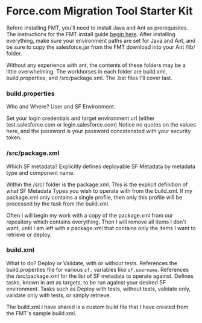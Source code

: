 # Force.com Migration Tool Starter Kit
Before installing FMT, you'll need to install Java and Ant as prerequisites. The instructions for the FMT install guide [begin here](https://developer.salesforce.com/docs/atlas.en-us.daas.meta/daas/forcemigrationtool_container_install.htm). After installing everything, make sure your environment paths are set for Java and Ant, and be sure to copy the salesforce.jar from the FMT download into your Ant /lib/ folder. 

Without any experience with ant, the contents of these folders may be a little overwhelming. The workhorses in each folder are build.xml, build.properties, and /src/package.xml. The .bat files I'll cover last.

### build.properties
Who and Where? User and SF Environment.

Set your login credentials and target environment url (either test.salesforce.com or login.salesforce.com) Notice no quotes on the values here, and the password is your password concatenated with your security token.

### /src/package.xml
Which SF metadata? Explicitly defines deployable SF Metadata by metadata type and component name.

Within the /src/ folder is the package.xml. This is the explicit definition of what SF Metadata Types you wish to operate with from the build.xml. If my package.xml only contains a single profile, then only this profile will be processed by the task from the build.xml.

Often I will begin my work with a copy of the package.xml from our repository which contains everything. Then I will remove all items I don't want, until I am left with a package.xml that contains only the items I want to retrieve or deploy.

### build.xml
What to do? Deploy or Validate, with or without tests.
References the build.properties file for various `sf.` variables like `sf.username`.
References the /src/package.xml for the list of SF metadata to operate against.
Defines tasks, known in ant as targets, to be run against your desired SF environment. Tasks such as Deploy with tests, without tests, validate only, validate only with tests, or simply retrieve.

The build.xml I have shared is a custom build file that I have created from the FMT's sample build.xml.
